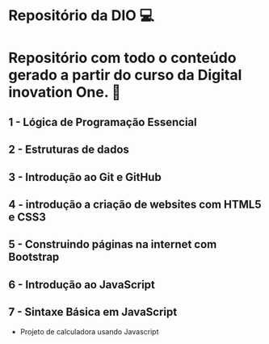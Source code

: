 # Repositório da DIO :computer:

# Repositório com todo o conteúdo gerado a partir do curso da Digital inovation One. :floppy_disk:

## 1 - Lógica de Programação Essencial

## 2 - Estruturas de dados

## 3 - Introdução ao Git e GitHub

## 4 - introdução a criação de websites com HTML5 e CSS3

## 5 - Construindo páginas na internet com Bootstrap

## 6 - Introdução ao JavaScript

## 7 - Sintaxe Básica em JavaScript
- Projeto de calculadora usando Javascript